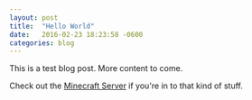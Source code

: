 ```yaml
---
layout: post
title:  "Hello World"
date:   2016-02-23 18:23:58 -0600
categories: blog
---
```

This is a test blog post. More content to come.

Check out the [Minecraft Server][mc] if you're in to that kind of stuff.

[mc]: http://mc.kobrien.info
